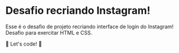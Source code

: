 # Desafio recriando Instagram!

Esse é o desafio de projeto recriando interface de login do Instagram! 
Desafio para exercitar HTML e CSS.



🚀 Let's code! 🚀
